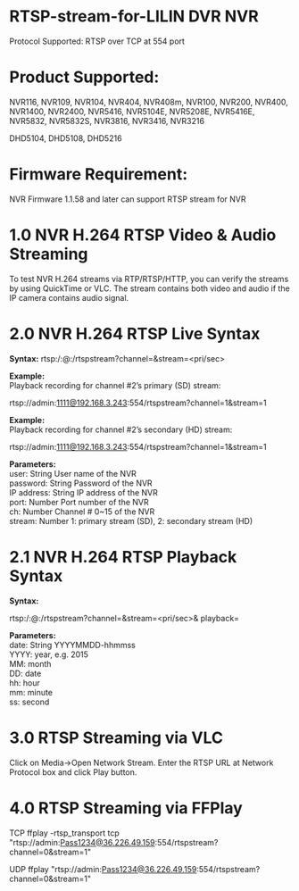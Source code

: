 # RTSP-stream-for-LILIN DVR NVR

Protocol Supported:
RTSP over TCP at 554 port

# Product Supported:
NVR116, NVR109, NVR104, NVR404, NVR408m, NVR100, NVR200, NVR400, NVR1400, NVR2400, NVR5416, NVR5104E, NVR5208E, NVR5416E, NVR5832, NVR5832S, NVR3816, NVR3416, NVR3216

DHD5104, DHD5108, DHD5216

# Firmware Requirement:
NVR Firmware 1.1.58 and later can support RTSP stream for NVR

# 1.0  NVR H.264 RTSP Video & Audio Streaming

To test NVR H.264 streams via RTP/RTSP/HTTP, you can verify the streams by using QuickTime or VLC.  The stream contains both video and audio if the IP camera contains audio signal.

# 2.0  NVR H.264 RTSP Live Syntax

**Syntax:**
rtsp:/<user>:<password>@<IP address>:<port>/rtspstream?channel=<ch>&stream=<pri/sec>

**Example:** <BR>
Playback recording for channel #2’s primary (SD) stream:

rtsp://admin:1111@192.168.3.243:554/rtspstream?channel=1&stream=1

**Example:** <BR>
Playback recording for channel #2’s secondary (HD) stream:

rtsp://admin:1111@192.168.3.243:554/rtspstream?channel=1&stream=1

**Parameters:** <BR>
user:	String	User name of the NVR <BR>
password:	String	Password of the NVR <BR>
IP address:	String	IP address of the NVR <BR>
port:	Number	Port number of the NVR <BR>
ch:	Number	Channel # 0~15 of the NVR <BR>
stream:	Number 1: primary stream (SD), 2: secondary stream (HD)

# 2.1  NVR H.264 RTSP Playback Syntax
 
**Syntax:** <BR>

rtsp:/<user>:<password>@<IP address>:<port>/rtspstream?channel=<ch>&stream=<pri/sec>&
playback=<date>

**Parameters:** <BR>
date:	String	YYYYMMDD-hhmmss <BR>
YYYY: year, e.g. 2015 <BR>
MM: month <BR>
DD: date <BR>
hh: hour <BR>
mm: minute <BR>
ss: second   <BR>

# 3.0  RTSP Streaming via VLC
Click on Media->Open Network Stream.  Enter the RTSP URL at Network Protocol box and click Play button.

# 4.0  RTSP Streaming via FFPlay
TCP
ffplay -rtsp_transport tcp "rtsp://admin:Pass1234@36.226.49.159:554/rtspstream?channel=0&stream=1"

UDP
ffplay "rtsp://admin:Pass1234@36.226.49.159:554/rtspstream?channel=0&stream=1"



